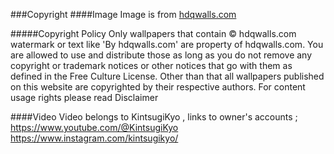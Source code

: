 ###Copyright
####Image
Image is from [hdqwalls.com](https://hdqwalls.com)

#####Copyright Policy
Only wallpapers that contain © hdqwalls.com watermark or text like 'By hdqwalls.com' are property of hdqwalls.com. You are allowed to use and distribute those as long as you do not remove any copyright or trademark notices or other notices that go with them as defined in the Free Culture License. Other than that all wallpapers published on this website are copyrighted by their respective authors. For content usage rights please read Disclaimer


####Video
Video belongs to KintsugiKyo , links to owner's accounts ;
https://www.youtube.com/@KintsugiKyo
https://www.instagram.com/kintsugikyo/